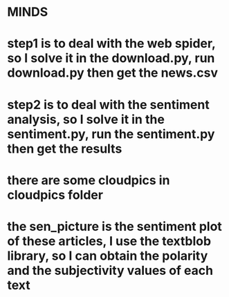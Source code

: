 # MINDS
# step1 is to deal with the web spider, so I solve it in the download.py, run download.py then get the news.csv
# step2 is to deal with the sentiment analysis, so I solve it in the sentiment.py, run the sentiment.py then get the results

# there are some cloudpics in cloudpics folder
# the sen_picture is the sentiment plot of these articles, I use the textblob library, so I can obtain the polarity and the subjectivity values of each text
